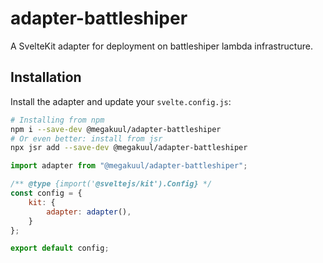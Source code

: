 # adapter-battleshiper

A SvelteKit adapter for deployment on battleshiper lambda infrastructure.


## Installation

Install the adapter and update your `svelte.config.js`:

```bash
# Installing from npm
npm i --save-dev @megakuul/adapter-battleshiper
# Or even better: install from jsr
npx jsr add --save-dev @megakuul/adapter-battleshiper
```

```javascript
import adapter from "@megakuul/adapter-battleshiper";

/** @type {import('@sveltejs/kit').Config} */
const config = {
	kit: {
		adapter: adapter(),
	}
};

export default config;
```